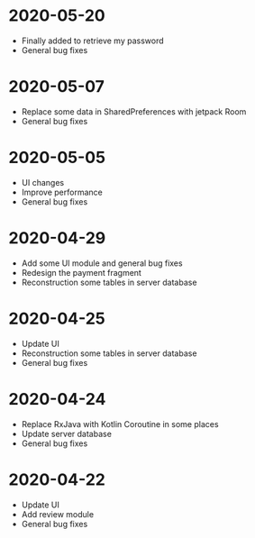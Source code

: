 # 2020-05-20
* Finally added to retrieve my password
* General bug fixes
# 2020-05-07
* Replace some data in SharedPreferences with jetpack Room
* General bug fixes
# 2020-05-05
* UI changes
* Improve performance
* General bug fixes
# 2020-04-29
* Add some UI module and general bug fixes
* Redesign the payment fragment
* Reconstruction some tables in server database
# 2020-04-25
* Update UI
* Reconstruction some tables in server database
* General bug fixes
# 2020-04-24
* Replace RxJava with Kotlin Coroutine in some places
* Update server database
* General bug fixes
# 2020-04-22
* Update UI
* Add review module
* General bug fixes
